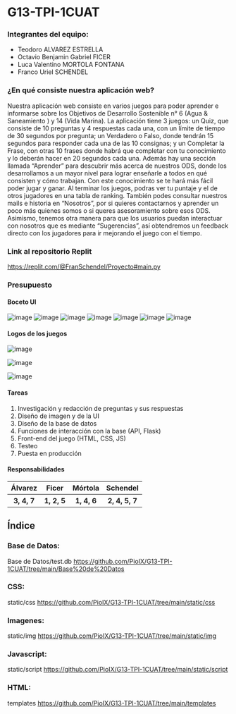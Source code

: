 # G13-TPI-1CUAT
### Integrantes del equipo:
* Teodoro ALVAREZ ESTRELLA
* Octavio Benjamin Gabriel FICER
* Luca Valentino MORTOLA FONTANA
* Franco Uriel SCHENDEL

### ¿En qué consiste nuestra aplicación web?
Nuestra aplicación web consiste en varios juegos para poder aprender e informarse sobre los Objetivos de Desarrollo Sostenible n° 6 (Agua & Saneamiento ) y 14 (Vida Marina). La aplicación tiene 3 juegos: un Quiz, que consiste de 10 preguntas y 4 respuestas cada una, con un límite de tiempo de 30 segundos por pregunta; un Verdadero o Falso, donde tendrán 15 segundos para responder cada una de las 10 consignas; y un Completar la Frase, con otras 10 frases donde habrá que completar con tu conocimiento y lo deberán hacer en 20 segundos cada una. Además hay una sección llamada “Aprender” para descubrir más acerca de nuestros ODS, donde los desarrollamos a un mayor nivel para lograr enseñarle a todos en qué consisten y cómo trabajan. Con este conocimiento se te hará más fácil poder jugar y ganar. Al terminar los juegos, podras ver tu puntaje y el de otros jugadores en una tabla de ranking. También podes consultar nuestros mails e historia en “Nosotros”, por si quieres contactarnos y aprender un poco más quienes somos o si queres asesoramiento sobre esos ODS. Asimismo, tenemos otra manera para que los usuarios puedan interactuar con nosotros que es mediante “Sugerencias”, así obtendremos un feedback directo con los jugadores para ir mejorando el juego con el tiempo.

### Link al repositorio Replit
https://replit.com/@FranSchendel/Proyecto#main.py

### Presupuesto

#### Boceto UI
![image](https://user-images.githubusercontent.com/100931984/179238465-8cc1c023-3189-4c59-9195-7995590711c1.png)
![image](https://user-images.githubusercontent.com/100931984/179238725-84190feb-0a7d-4ce1-81e7-b170ff296ea2.png)
![image](https://user-images.githubusercontent.com/100931984/179238762-2cb8058d-3989-45eb-b595-0f219883a028.png)
![image](https://user-images.githubusercontent.com/100931984/179238818-42d34ac1-aa48-4e90-a781-21c4dad6dafb.png)
![image](https://user-images.githubusercontent.com/100931984/179238840-b5ae0b7d-2b9e-428b-adfa-d77985f4ddac.png)
![image](https://user-images.githubusercontent.com/100931984/179238885-ca366f5d-8348-48b6-9f81-205f4054512f.png)
![image](https://user-images.githubusercontent.com/100931984/179238906-0d0aef42-7621-4804-bfb2-e0d3efb6194e.png)

#### Logos de los juegos
![image](https://user-images.githubusercontent.com/100931984/179239712-1111b77d-38f9-489f-aae4-20d2eb5fc96a.png)

![image](https://user-images.githubusercontent.com/100931984/179240056-95fb40d2-8804-4a5a-ad7b-99d709fec299.png)

![image](https://user-images.githubusercontent.com/100931984/179240306-afda0b59-1a8e-49de-bfcc-70171ea4fa42.png)

#### Tareas
1. Investigación y redacción de preguntas y sus respuestas
2. Diseño de imagen y de la UI
3. Diseño de la base de datos 
4. Funciones de interacción con la base (API, Flask) 
5. Front-end del juego (HTML, CSS, JS)
6. Testeo 
7. Puesta en producción

#### Responsabilidades
<table>
  <thead>
    <tr>
      <th>Álvarez</th>
      <th>Ficer</th>
      <th>Mórtola</th>
      <th>Schendel</th>
    </tr>
  </thead>
  <tbody>
    <th>3, 4, 7</th>
    <th>1, 2, 5</th>
    <th>1, 4, 6</th>
    <th>2, 4, 5, 7</th>
  </tbody>
</table>


## Índice
### Base de Datos:
Base de Datos/test.db
https://github.com/PioIX/G13-TPI-1CUAT/tree/main/Base%20de%20Datos 

### CSS:
static/css
https://github.com/PioIX/G13-TPI-1CUAT/tree/main/static/css

### Imagenes:
static/img
https://github.com/PioIX/G13-TPI-1CUAT/tree/main/static/img

### Javascript:
static/script
https://github.com/PioIX/G13-TPI-1CUAT/tree/main/static/script

### HTML:
templates
https://github.com/PioIX/G13-TPI-1CUAT/tree/main/templates
